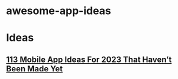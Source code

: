 # awesome-app-ideas

# Ideas

## [113 Mobile App Ideas For 2023 That Haven’t Been Made Yet](ideas/file1.md)